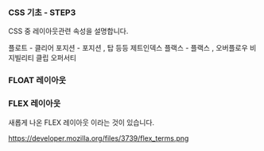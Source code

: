### CSS 기초 - STEP3

CSS 중 레이아웃관련 속성을 설명합니다.

플로트 - 클리어
포지션 - 포지션 , 탑  등등
제트인덱스
플랙스 - 플랙스 ,
오버플로우
비지빌리티
클립
오퍼서티








### FLOAT 레이아웃

### FLEX 레이아웃
새롭게 나온 FLEX 레이아웃 이라는 것이 있습니다.

https://developer.mozilla.org/files/3739/flex_terms.png


